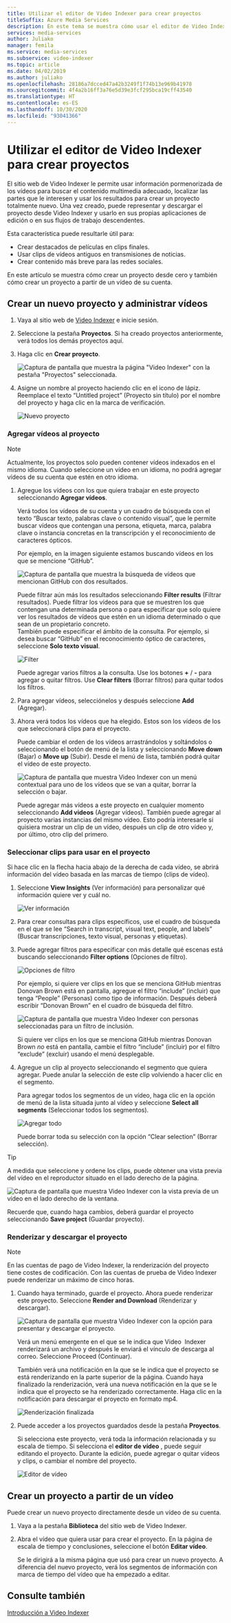 ```yaml
---
title: Utilizar el editor de Video Indexer para crear proyectos
titleSuffix: Azure Media Services
description: En este tema se muestra cómo usar el editor de Video Indexer para crear proyectos.
services: media-services
author: Juliako
manager: femila
ms.service: media-services
ms.subservice: video-indexer
ms.topic: article
ms.date: 04/02/2019
ms.author: juliako
ms.openlocfilehash: 28186a7dcced47a42b3249f1f74b13e969b41978
ms.sourcegitcommit: 4f4a2b16ff3a76e5d39e3fcf295bca19cff43540
ms.translationtype: HT
ms.contentlocale: es-ES
ms.lasthandoff: 10/30/2020
ms.locfileid: "93041366"
---
```

# <a name="use-the-video-indexer-editor-to-create-projects"></a>Utilizar el editor de Video Indexer para crear proyectos

El sitio web de Video Indexer le permite usar información pormenorizada de los vídeos para buscar el contenido multimedia adecuado, localizar las partes que le interesen y usar los resultados para crear un proyecto totalmente nuevo. Una vez creado, puede representar y descargar el proyecto desde Video Indexer y usarlo en sus propias aplicaciones de edición o en sus flujos de trabajo descendentes.

Esta característica puede resultarle útil para: 

* Crear destacados de películas en clips finales.
* Usar clips de vídeos antiguos en transmisiones de noticias.
* Crear contenido más breve para las redes sociales.

En este artículo se muestra cómo crear un proyecto desde cero y también cómo crear un proyecto a partir de un vídeo de su cuenta.

## <a name="create-new-project-and-manage-videos"></a>Crear un nuevo proyecto y administrar vídeos

1. Vaya al sitio web de [Video Indexer](https://www.videoindexer.ai/) e inicie sesión.
1. Seleccione la pestaña **Proyectos**. Si ha creado proyectos anteriormente, verá todos los demás proyectos aquí.
1. Haga clic en **Crear proyecto**.  

    ![Captura de pantalla que muestra la página "Video Indexer" con la pestaña "Proyectos" seleccionada.](./media/video-indexer-view-edit/new-project.png)
1. Asigne un nombre al proyecto haciendo clic en el icono de lápiz. Reemplace el texto “Untitled project” (Proyecto sin título) por el nombre del proyecto y haga clic en la marca de verificación.

    ![Nuevo proyecto](./media/video-indexer-view-edit/new-project3.png)
    
### <a name="add-videos-to-the-project"></a>Agregar vídeos al proyecto

> [!NOTE]
> Actualmente, los proyectos solo pueden contener vídeos indexados en el mismo idioma. Cuando seleccione un vídeo en un idioma, no podrá agregar vídeos de su cuenta que estén en otro idioma.

1. Agregue los vídeos con los que quiera trabajar en este proyecto seleccionando **Agregar vídeos**.

    Verá todos los vídeos de su cuenta y un cuadro de búsqueda con el texto “Buscar texto, palabras clave o contenido visual”, que le permite buscar vídeos que contengan una persona, etiqueta, marca, palabra clave o instancia concretas en la transcripción y el reconocimiento de caracteres ópticos.
    
    Por ejemplo, en la imagen siguiente estamos buscando vídeos en los que se mencione “GitHub”.
    
    ![Captura de pantalla que muestra la búsqueda de vídeos que mencionan GitHub con dos resultados.](./media/video-indexer-view-edit/github.png)

    Puede filtrar aún más los resultados seleccionando **Filter results** (Filtrar resultados). Puede filtrar los vídeos para que se muestren los que contengan una determinada persona o para especificar que solo quiere ver los resultados de vídeos que estén en un idioma determinado o que sean de un propietario concreto. <br/> También puede especificar el ámbito de la consulta. Por ejemplo, si desea buscar “GitHub” en el reconocimiento óptico de caracteres, seleccione **Solo texto visual**.

    ![Filter](./media/video-indexer-view-edit/visual-text.png)

    Puede agregar varios filtros a la consulta. Use los botones **+** / **-** para agregar o quitar filtros. Use **Clear filters** (Borrar filtros) para quitar todos los filtros.
1. Para agregar vídeos, selecciónelos y después seleccione **Add** (Agregar).
1. Ahora verá todos los vídeos que ha elegido. Estos son los vídeos de los que seleccionará clips para el proyecto.

    Puede cambiar el orden de los vídeos arrastrándolos y soltándolos o seleccionando el botón de menú de la lista y seleccionando **Move down** (Bajar) o **Move up** (Subir). Desde el menú de lista, también podrá quitar el vídeo de este proyecto. 

    ![Captura de pantalla que muestra Video Indexer con un menú contextual para uno de los vídeos que se van a quitar, borrar la selección o bajar.](./media/video-indexer-view-edit/rearrange.png)
    
    Puede agregar más vídeos a este proyecto en cualquier momento seleccionando **Add videos** (Agregar vídeos). También puede agregar al proyecto varias instancias del mismo vídeo. Esto podría interesarle si quisiera mostrar un clip de un vídeo, después un clip de otro vídeo y, por último, otro clip del primero. 

### <a name="select-clips-to-use-in-your-project"></a>Seleccionar clips para usar en el proyecto

Si hace clic en la flecha hacia abajo de la derecha de cada vídeo, se abrirá información del vídeo basada en las marcas de tiempo (clips de vídeo). 

1. Seleccione **View Insights** (Ver información) para personalizar qué información quiere ver y cuál no. 

    ![Ver información](./media/video-indexer-view-edit/insights.png)
1. Para crear consultas para clips específicos, use el cuadro de búsqueda en el que se lee “Search in transcript, visual text, people, and labels” (Buscar transcripciones, texto visual, personas y etiquetas).
1. Puede agregar filtros para especificar con más detalle qué escenas está buscando seleccionando **Filter options** (Opciones de filtro).

    ![Opciones de filtro](./media/video-indexer-view-edit/filter-options.png)

    Por ejemplo, si quiere ver clips en los que se menciona GitHub mientras Donovan Brown está en pantalla, agregue el filtro “include” (incluir) que tenga “People” (Personas) como tipo de información. Después deberá escribir “Donovan Brown” en el cuadro de búsqueda del filtro.
    
    ![Captura de pantalla que muestra Video Indexer con personas seleccionadas para un filtro de inclusión.](./media/video-indexer-view-edit/include.png)
    
    Si quiere ver clips en los que se menciona GitHub mientras Donovan Brown _no_ está en pantalla, cambie el filtro “include” (incluir) por el filtro “exclude” (excluir) usando el menú desplegable. 

1. Agregue un clip al proyecto seleccionando el segmento que quiera agregar. Puede anular la selección de este clip volviendo a hacer clic en el segmento.
    
    Para agregar todos los segmentos de un vídeo, haga clic en la opción de menú de la lista situada junto al vídeo y seleccione **Select all segments** (Seleccionar todos los segmentos). 

    ![Agregar todo](./media/video-indexer-view-edit/add-all.png)

    Puede borrar toda su selección con la opción “Clear selection” (Borrar selección).

> [!TIP]
> A medida que seleccione y ordene los clips, puede obtener una vista previa del vídeo en el reproductor situado en el lado derecho de la página. 

![Captura de pantalla que muestra Video Indexer con la vista previa de un vídeo en el lado derecho de la ventana.](./media/video-indexer-view-edit/preview.png)

Recuerde que, cuando haga cambios, deberá guardar el proyecto seleccionando **Save project** (Guardar proyecto). 

### <a name="render-and-download-the-project"></a>Renderizar y descargar el proyecto

> [!NOTE]
> En las cuentas de pago de Video Indexer, la renderización del proyecto tiene costes de codificación. Con las cuentas de prueba de Video Indexer puede renderizar un máximo de cinco horas.

1. Cuando haya terminado, guarde el proyecto. Ahora puede renderizar este proyecto. Seleccione **Render and Download** (Renderizar y descargar). 

    ![Captura de pantalla que muestra Video Indexer con la opción para presentar y descargar el proyecto.](./media/video-indexer-view-edit/save.png)

    Verá un menú emergente en el que se le indica que Video  Indexer renderizará un archivo y después le enviará el vínculo de descarga al correo. Seleccione Proceed (Continuar). 
    
    También verá una notificación en la que se le indica que el proyecto se está renderizando en la parte superior de la página. Cuando haya finalizado la renderización, verá una nueva notificación en la que se le indica que el proyecto se ha renderizado correctamente. Haga clic en la notificación para descargar el proyecto en formato mp4.

    ![Renderización finalizada](./media/video-indexer-view-edit/rendering-done.png)

1. Puede acceder a los proyectos guardados desde la pestaña **Proyectos**. 

    Si selecciona este proyecto, verá toda la información relacionada y su escala de tiempo. Si selecciona el **editor de vídeo** , puede seguir editando el proyecto. Durante la edición, puede agregar o quitar vídeos y clips, o cambiar el nombre del proyecto.

    ![Editor de vídeo](./media/video-indexer-view-edit/video-editor.png)
     
## <a name="create-a-project-from-your-video"></a>Crear un proyecto a partir de un vídeo

Puede crear un nuevo proyecto directamente desde un vídeo de su cuenta. 

1. Vaya a la pestaña **Biblioteca** del sitio web de Video Indexer.
1. Abra el vídeo que quiera usar para crear el proyecto. En la página de escala de tiempo y conclusiones, seleccione el botón **Editar vídeo**.

    Se le dirigirá a la misma página que usó para crear un nuevo proyecto. A diferencia del nuevo proyecto, verá los segmentos de información con marca de tiempo del vídeo que ha empezado a editar.

## <a name="see-also"></a>Consulte también

[Introducción a Video Indexer](video-indexer-overview.md)

